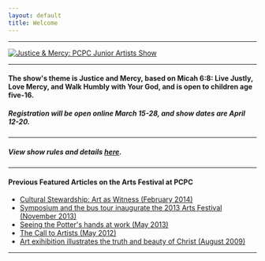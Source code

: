 ```yaml
---
layout: default
title: Welcome
---
```


* * *

[![Justice & Mercy: PCPC Junior Artists Show](http://pcpc.org/image/2/980/0/5/0/uploads/images/events/banners/childrens-art-show-banner-52e049ca30b57.png)](http://pcpc.org/events/detail/9208/justice-and-mercy-jr-artist-show/)

* * *

#### The show's theme is Justice and Mercy, based on Micah 6:8: Live Justly, Love Mercy, and Walk Humbly with Your God, and is open to children age five-16. 

##### Registration will be open online **March 15-28**, and show dates are **April 12-20**. 

<div id="registrationlink" style="display:none">
    <p><a href="https://register.pcpc.org/default.aspx?page=3061&eventId=1506">REGISTER NOW HERE</a></p>
</div>

* * *

##### View show rules and details [**here**](http://pcpc.org/workspace/uploads/files/2014-jr.-artist-show-rules-52dd4bd247289.pdf). 

* * *

#### Previous Featured Articles on the Arts Festival at PCPC

- [Cultural Stewardship: Art as Witness (February 2014)](http://static.pcpc.org/articles/witness/201402_witness.pdf)
- [Symposium and the bus tour inaugurate the 2013 Arts Festival (November 2013)](http://static.pcpc.org/articles/witness/201311_witness.pdf)
- [Seeing the Potter's hands at work (May 2013)](http://static.pcpc.org/articles/witness/201305_witness.pdf)
- [The Call to Artists (May 2012)](http://static.pcpc.org/articles/witness/201205_witness.pdf)
- [Art exihibition illustrates the truth and beauty of Christ (August 2009)](http://static.pcpc.org/articles/witness/200908_witness.pdf)

* * *
